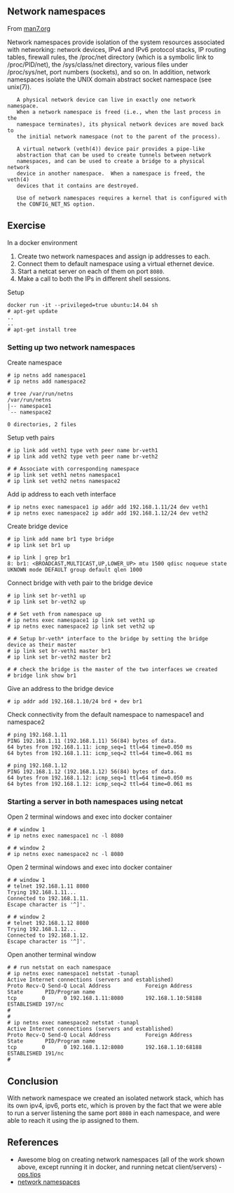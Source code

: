 ## Network namespaces

From [man7.org](http://man7.org/linux/man-pages/man7/network_namespaces.7.html)

Network namespaces provide isolation of the system resources
       associated with networking: network devices, IPv4 and IPv6 protocol
       stacks, IP routing tables, firewall rules, the /proc/net directory
       (which is a symbolic link to /proc/PID/net), the /sys/class/net
       directory, various files under /proc/sys/net, port numbers (sockets),
       and so on.  In addition, network namespaces isolate the UNIX domain
       abstract socket namespace (see unix(7)).

       A physical network device can live in exactly one network namespace.
       When a network namespace is freed (i.e., when the last process in the
       namespace terminates), its physical network devices are moved back to
       the initial network namespace (not to the parent of the process).

       A virtual network (veth(4)) device pair provides a pipe-like
       abstraction that can be used to create tunnels between network
       namespaces, and can be used to create a bridge to a physical network
       device in another namespace.  When a namespace is freed, the veth(4)
       devices that it contains are destroyed.

       Use of network namespaces requires a kernel that is configured with
       the CONFIG_NET_NS option.


## Exercise

In a docker environment 
1. Create two network namespaces and assign ip addresses to each.
2. Connect them to default namespace using a virtual ethernet device.
3. Start a netcat server on each of them on port `8080`.
4. Make a call to both the IPs in different shell sessions.

Setup
```
docker run -it --privileged=true ubuntu:14.04 sh
# apt-get update
..
..
# apt-get install tree
```

### Setting up two network namespaces

Create namespace
```
# ip netns add namespace1
# ip netns add namespace2

# tree /var/run/netns
/var/run/netns
|-- namespace1
`-- namespace2

0 directories, 2 files
```

Setup veth pairs
```
# ip link add veth1 type veth peer name br-veth1
# ip link add veth2 type veth peer name br-veth2

# # Associate with corresponding namespace
# ip link set veth1 netns namespace1
# ip link set veth2 netns namespace2
```

Add ip address to each veth interface
```
# ip netns exec namespace1 ip addr add 192.168.1.11/24 dev veth1
# ip netns exec namespace2 ip addr add 192.168.1.12/24 dev veth2
```

Create bridge device
```
# ip link add name br1 type bridge
# ip link set br1 up

# ip link | grep br1
8: br1: <BROADCAST,MULTICAST,UP,LOWER_UP> mtu 1500 qdisc noqueue state UKNOWN mode DEFAULT group default qlen 1000
```

Connect bridge with veth pair to the bridge device
```
# ip link set br-veth1 up
# ip link set br-veth2 up

# # Set veth from namespace up
# ip netns exec namespace1 ip link set veth1 up
# ip netns exec namespace2 ip link set veth2 up

# # Setup br-veth* interface to the bridge by setting the bridge device as their master
# ip link set br-veth1 master br1
# ip link set br-veth2 master br2

# # check the bridge is the master of the two interfaces we created
# bridge link show br1
```

Give an address to the bridge device
```
# ip addr add 192.168.1.10/24 brd + dev br1
```

Check connectivity from the default namespace to namespace1 and namespace2

```
# ping 192.168.1.11
PING 192.168.1.11 (192.168.1.11) 56(84) bytes of data.
64 bytes from 192.168.1.11: icmp_seq=1 ttl=64 time=0.050 ms
64 bytes from 192.168.1.11: icmp_seq=2 ttl=64 time=0.061 ms

# ping 192.168.1.12
PING 192.168.1.12 (192.168.1.12) 56(84) bytes of data.
64 bytes from 192.168.1.12: icmp_seq=1 ttl=64 time=0.050 ms
64 bytes from 192.168.1.12: icmp_seq=2 ttl=64 time=0.061 ms
```

### Starting a server in both namespaces using netcat

Open 2 terminal windows and exec into docker container
```
# # window 1
# ip netns exec namespace1 nc -l 8080

# # window 2
# ip netns exec namespace2 nc -l 8080
```

Open 2 terminal windows and exec into docker container
```
# # window 1
# telnet 192.168.1.11 8080
Trying 192.168.1.11...
Connected to 192.168.1.11.
Escape character is '^]'.

# # window 2
# telnet 192.168.1.12 8080
Trying 192.168.1.12...
Connected to 192.168.1.12.
Escape character is '^]'.
```

Open another terminal window

```
# # run netstat on each namespace
# ip netns exec namespace1 netstat -tunapl
Active Internet connections (servers and established)
Proto Recv-Q Send-Q Local Address           Foreign Address         State       PID/Program name
tcp        0      0 192.168.1.11:8080       192.168.1.10:58188      ESTABLISHED 197/nc
#
#
# ip netns exec namespace2 netstat -tunapl
Active Internet connections (servers and established)
Proto Recv-Q Send-Q Local Address           Foreign Address         State       PID/Program name
tcp        0      0 192.168.1.12:8080       192.168.1.10:68188      ESTABLISHED 191/nc
#
```

## Conclusion
With network namespace we created an isolated network stack, which has its own ipv4, ipv6, ports etc, which is proven by the
fact that we were able to run a server listening the same port `8080` in each namespace, and were able to reach it using the ip
assigned to them.

## References
- Awesome blog on creating network namespaces (all of the work shown above, except running it in docker, and running netcat client/servers) - [ops.tips](https://ops.tips/blog/using-network-namespaces-and-bridge-to-isolate-servers/)
- [network namespaces](https://ops.tips/blog/using-network-namespaces-and-bridge-to-isolate-servers/)
